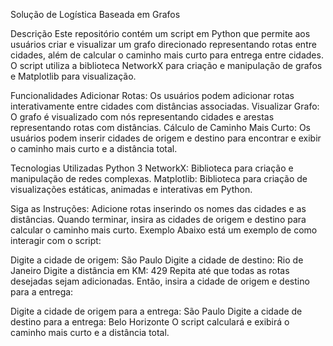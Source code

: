 
Solução de Logística Baseada em Grafos

Descrição
Este repositório contém um script em Python que permite aos usuários criar e visualizar um grafo direcionado representando rotas entre cidades, além de calcular o caminho mais curto para entrega entre cidades. O script utiliza a biblioteca NetworkX para criação e manipulação de grafos e Matplotlib para visualização.

Funcionalidades
Adicionar Rotas: Os usuários podem adicionar rotas interativamente entre cidades com distâncias associadas.
Visualizar Grafo: O grafo é visualizado com nós representando cidades e arestas representando rotas com distâncias.
Cálculo de Caminho Mais Curto: Os usuários podem inserir cidades de origem e destino para encontrar e exibir o caminho mais curto e a distância total.

Tecnologias Utilizadas
Python 3
NetworkX: Biblioteca para criação e manipulação de redes complexas.
Matplotlib: Biblioteca para criação de visualizações estáticas, animadas e interativas em Python.

Siga as Instruções:
Adicione rotas inserindo os nomes das cidades e as distâncias.
Quando terminar, insira as cidades de origem e destino para calcular o caminho mais curto.
Exemplo
Abaixo está um exemplo de como interagir com o script:

Digite a cidade de origem: São Paulo
Digite a cidade de destino: Rio de Janeiro
Digite a distância em KM: 429
Repita até que todas as rotas desejadas sejam adicionadas. Então, insira a cidade de origem e destino para a entrega:

Digite a cidade de origem para a entrega: São Paulo
Digite a cidade de destino para a entrega: Belo Horizonte
O script calculará e exibirá o caminho mais curto e a distância total.
